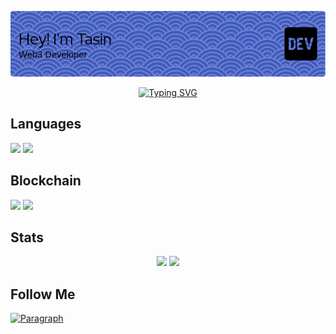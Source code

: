 <!-- Banner -->
<p align="center">
  <a href="https://git.io/typing-svg"><img src="github-header-image.png"/>
  </a>
</p>
<!-- Banner -->


<!-- Typing SVG -->
<p align="center">
  <a href="https://git.io/typing-svg"><img src="https://readme-typing-svg.herokuapp.com?font=Fira+Code&pause=1000&color=FF0000&center=true&vCenter=true&width=500&lines=Hi%2C+I'm+Tasin+Williamson;Web3+Developer" alt="Typing SVG" /></a>
</p>
<!-- Typing SVG -->


## Languages
<!-- Programming Languages -->
<p>
<div align="left">
  <img src="https://img.shields.io/badge/TypeScript-007ACC.svg?style=for-the-badge&logo=typescript&logoColor=FFFFFF">
  <img src="https://img.shields.io/badge/Go-007ACC.svg?style=for-the-badge&logo=go&logoColor=FFFFFF">
</div>
</p>
<!-- Programming Languages -->


## Blockchain
<p>
<div align="left">
  	<img src="https://img.shields.io/badge/Optimism-FF0420.svg?style=for-the-badge&logo=optimism&logoColor=white">
  	<img src="https://img.shields.io/badge/Ethereum-3C3C3D.svg?style=for-the-badge&logo=ethereum&logoColor=white">
</div>
</p>

## Stats
<p align="center">
    <img width="39.7%" src="http://github-profile-summary-cards.vercel.app/api/cards/stats?username=tasin2610&theme=tokyonight">
    <img width="59.3%" src="https://streak-stats.demolab.com/?user=tasin2610&theme=tokyonight&hide_border=true&border_radius=6">
</p>

## Follow Me
[![Paragraph](https://img.shields.io/badge/Paragraph-xyz-blue)](https://paragraph.xyz/@tasin2610)
